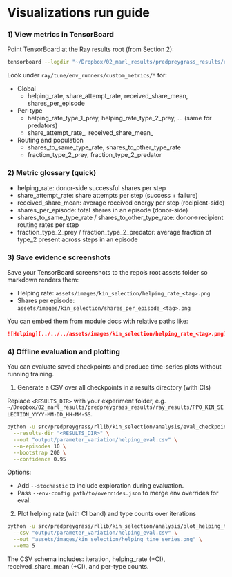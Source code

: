 # Visualizations run guide

### 1) View metrics in TensorBoard

Point TensorBoard at the Ray results root (from Section 2):

```bash
tensorboard --logdir "~/Dropbox/02_marl_results/predpreygrass_results/ray_results/"
```

Look under `ray/tune/env_runners/custom_metrics/*` for:
- Global
  - helping_rate, share_attempt_rate, received_share_mean, shares_per_episode
- Per-type
  - helping_rate_type_1_prey, helping_rate_type_2_prey, ... (same for predators)
  - share_attempt_rate_<group>, received_share_mean_<group>
- Routing and population
  - shares_to_same_type_rate, shares_to_other_type_rate
  - fraction_type_2_prey, fraction_type_2_predator

### 2) Metric glossary (quick)

- helping_rate: donor-side successful shares per step
- share_attempt_rate: share attempts per step (success + failure)
- received_share_mean: average received energy per step (recipient-side)
- shares_per_episode: total shares in an episode (donor-side)
- shares_to_same_type_rate / shares_to_other_type_rate: donor→recipient routing rates per step
- fraction_type_2_prey / fraction_type_2_predator: average fraction of type_2 present across steps in an episode

### 3) Save evidence screenshots

Save your TensorBoard screenshots to the repo’s root assets folder so markdown renders them:

- Helping rate: `assets/images/kin_selection/helping_rate_<tag>.png`
- Shares per episode: `assets/images/kin_selection/shares_per_episode_<tag>.png`

You can embed them from module docs with relative paths like:

```markdown
![Helping](../../../assets/images/kin_selection/helping_rate_<tag>.png)
```

### 4) Offline evaluation and plotting

You can evaluate saved checkpoints and produce time-series plots without running training.

1) Generate a CSV over all checkpoints in a results directory (with CIs)

Replace `<RESULTS_DIR>` with your experiment folder, e.g.
`~/Dropbox/02_marl_results/predpreygrass_results/ray_results/PPO_KIN_SELECTION_YYYY-MM-DD_HH-MM-SS`.

```bash
python -u src/predpreygrass/rllib/kin_selection/analysis/eval_checkpoints_helping.py \
  --results-dir "<RESULTS_DIR>" \
  --out "output/parameter_variation/helping_eval.csv" \
  --n-episodes 10 \
  --bootstrap 200 \
  --confidence 0.95
```

Options:
- Add `--stochastic` to include exploration during evaluation.
- Pass `--env-config path/to/overrides.json` to merge env overrides for eval.

2) Plot helping rate (with CI band) and type counts over iterations

```bash
python -u src/predpreygrass/rllib/kin_selection/analysis/plot_helping_time_series.py \
  --csv "output/parameter_variation/helping_eval.csv" \
  --out "assets/images/kin_selection/helping_time_series.png" \
  --ema 5
```

The CSV schema includes: iteration, helping_rate (+CI), received_share_mean (+CI), and per-type counts.
